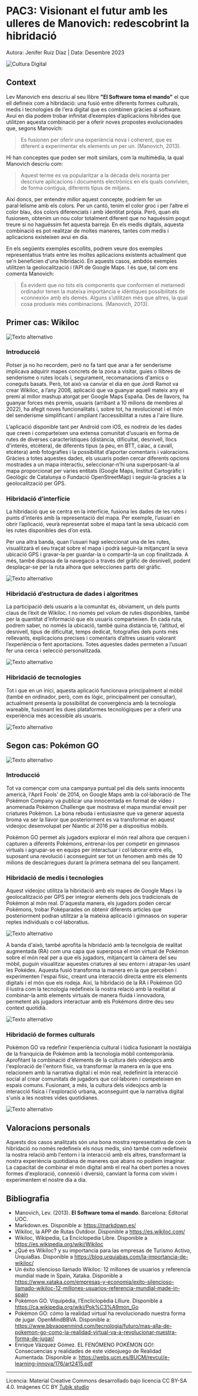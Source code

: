 # PAC3: Visionant el futur amb les ulleres de Manovich: redescobrint la hibridació 

Autora: Jenifer Ruiz Díaz | Data: Desembre 2023

![Cultura Digital](https://i.ibb.co/746K7qM/mezcla.jpg) 



## Context

Lev Manovich ens descriu al seu llibre **"El Software toma el mando"** el que ell defineix com a hibridació: una fusió entre diferents formes culturals, medis i tecnologies de l'era digital que es combinen gràcies al software. Avui en dia podem trobar infinitat d’exemples d’aplicacions híbrides que utilitzen aquesta combinació per a oferir noves propostes evolucionades que, segons Manovich: 
> Es fusionen per oferir una experiència nova i coherent, que es diferent a experimentar els elements un per un. (Manovich, 2013).

Hi han conceptes que poden ser molt similars, com la multimèdia, la qual Manovich descriu com:
> Aquest terme es va popularitzar a la dècada dels noranta per descriure aplicacions i documents electrònics en els quals convivien, de forma contigua, diferents tipus de mitjans.

Així doncs, per entendre millor aquest concepte, podríem fer un paral·lelisme amb els colors. Per un cantó, tenim el color groc i per l’altre el color blau, dos colors diferenciats i amb identitat pròpia. Però, quan els fusionem, obtenim un nou color totalment diferent que no haguéssim pogut treure si no haguéssim fet aquesta barreja. En els medis digitals, aquesta combinació es pot realitzar de moltes maneres, tantes com medis i aplicacions existeixen avui en dia.

En els següents exemples escollits, podrem veure dos exemples representatius triats entre les moltes aplicacions existents actualment que se'n beneficien d'una hibridació. En aquests casos, ambdós exemples utilitzen la geolocalització i l’API de Google Maps. I és que, tal com ens comenta Manovich:
> És evident que no tots els components que conformen el metamedi ordinador tenen la mateixa importància e idèntiques possibilitats de «connexió» amb els demés. Alguns s’utilitzen més que altres, la qual cosa produeix més combinacions. (Manovich, 2013).



## Primer cas: Wikiloc

![Texto alternativo](https://sc.wklcdn.com/wikiloc/assets/styles/images/logo/wikiloc_logo.svg) 

### Introducció

Potser ja no ho recordem, però no fa tant que anar a fer senderisme implicava adquirir mapes concrets de la zona a visitar, guies o llibres de senderisme o rutes locals i, segurament, recomanacions d'amics o coneguts basats. Però, tot això va canviar el dia en que Jordi Ramot va crear Wikiloc, a l’any 2006, aplicació que va guanyar aquell mateix any el premi al millor mashup atorgat per Google Maps España. Des de llavors, ha guanyar forces més premis, usuaris (arribant a 10 milions de membres al 2022), ha afegit noves funcionalitats i, sobre tot, ha revolucionat i el món del senderisme simplificant i ampliant l’accessibilitat a rutes a l'aire lliure.

L’aplicació disponible tant per Android com iOS, es nodreix de les dades que creen i comparteixen una extensa comunitat d’usuaris en forma de rutes de diverses característiques (distància, dificultat, desnivell, llocs d'interès, etcètera), de diferents tipus (a peu, en BTT, caiac, a cavall, etcètera) amb fotografies i la possibilitat d’aportar comentaris i valoracions. Gràcies a totes aquestes dades, els usuaris poden cercar diferents opcions mostrades a un mapa interactiu, seleccionar-n’hi una superposant-la al mapa proporcionat per varies entitats (Google Maps, Institut Cartogràfic i Geològic de Catalunya o Fundació OpenStreetMap) i seguir-la gràcies a la geolocalització per GPS.


### Hibridació d’interfície

La hibridació que se centra en la interfície, fusiona les dades de les rutes i punts d'interès amb la representació del mapa. Per exemple, l’usuari en obrir l’aplicació, veurà representat sobre el mapa tant la seva ubicació com les rutes disponibles des d’on està. 

Per una altra banda, quan l’usuari hagi seleccionat una de les rutes, visualitzarà el seu traçat sobre el mapa i podrà seguir-la mitjançant la seva ubicació GPS i gravar-la per guardar-la o compartir-la un cop finalitzada. A més, també disposa de la navegació a través del gràfic de desnivell, podent desplaçar-se per la ruta alhora que selecciones parts del gràfic.

![Texto alternativo](https://i.blogs.es/1c46b9/wikiloc-dest/1200_800.jpeg) 

### Hibridació d’estructura de dades i algoritmes

La participació dels usuaris a la comunitat és, òbviament, un dels punts claus de l’èxit de Wikiloc. I no només pel volum de rutes disponibles, també per la quantitat d’informació que els usuaris comparteixen. En cada ruta, podrem saber, no només la ubicació, també quina distància té, l’altitud, el desnivell, tipus de dificultat, temps dedicat, fotografies dels punts més rellevants, explicacions precises i comentaris d’altres usuaris valorant l’experiència o fent aportacions. Totes aquestes dades permeten a l’usuari fer una cerca i selecció personalitzada. 


![Texto alternativo](https://alpino-tabira.org/wp-content/uploads/2019/03/Wikiloc.png) 

### Hibridació de tecnologies

Tot i que en un inici, aquesta aplicació funcionava principalment al mòbil (també en ordinador, però, com és lògic, principalment per consultar), actualment presenta la possibilitat de convergència amb la tecnologia wareable, fusionant les dues plataformes tecnològiques per a oferir una experiència més accessible als usuaris.

![Texto alternativo](https://i.ibb.co/r5KK1QF/wikiloc-smartwatch.png) 



## Segon cas: Pokémon GO

![Texto alternativo](https://i.ibb.co/YZzgvLk/pokemongo.png) 


### Introducció

Tot va començar com una campanya puntual pel dia dels sants innocents americà, l'April Fools' de 2014, on Google Maps amb la col·laboració de The Pokémon Company va publicar una innocentada en format de vídeo i anomenada Pokémon Challenge que mostrava el mapa mundial envaït per criatures Pokémon. La bona rebuda i entusiasme que va generar aquesta broma va ser la llavor que posteriorment es va transformar en aquest videojoc desenvolupat per Niantic al 2016 per a dispositius mòbils.

Pokémon GO permet als jugadors explorar el món real alhora que cerquen i capturen a diferents Pokémons, entrenar-los per competir en gimnasos virtuals i agrupar-se en equips per interactuar i col·laborar entre ells, suposant una revolució i aconseguint ser tot un fenomen amb més de 10 milions de descàrregues durant la primera setmana del seu llançament.


### Hibridació de medis i tecnologies

Aquest videojoc utilitza la hibridació amb els mapes de Google Maps i la geolocalització per GPS per integrar elements dels jocs tradicionals de Pokémon al món real. D'aquesta manera, els jugadors poden cercar Pokémons, trobar Poképarades on obtenir diferents articles que posteriorment podran utilitzar a la mateixa aplicació i gimnasos on superar reptes individuals o col·laboratius.

![Texto alternativo](https://upload.wikimedia.org/wikipedia/en/c/c2/Pok%C3%A9mon_Go_-_screenshot_of_map.png) 

A banda d'això, també aprofita la hibridació amb la tecnolgoia de realitat augmentada (RA) com una capa que superposa el món virtual de Pokémon sobre el món real per a que els jugadors, mitjançant la càmera del seu mòbil, puguin visualitzar aquestes criatures al seu entorn i atrapar-les usant les Pokédex. Aquesta fusió transforma la manera en la que perceben i experimenten l'espai físic, creant una interacció directa entre els elements digitals i el món que els rodeja. Així, la hibridació de la RA i Pokémon GO il·lustra com la tecnologia redefineix la nostra relació amb la realitat al combinar-la amb elements virtuals de manera fluida i innovadora, permetent als jugadors interactuar amb els Pokémons dintre deu seu context quotidià.

![Texto alternativo](https://globalnews.ca/wp-content/uploads/2016/07/pokemon-go.png?w=2048) 

### Hibridació de formes culturals

Pokémon GO va redefinir l'experiència cultural i lúdica fusionant la nostàlgia de la franquícia de Pokémon amb la tecnologia mòbil contemporània. Aprofitant la combinació d'elements de la cultura dels videojocs amb l'exploració de l'entorn físic, va transformar la manera en la que ens relacionem amb la narrativa digital i el món real, redefinint la interacció social al crear comunitats de jugadors que col·laboren i competeixen en espais comuns. Fusionant, a més, la cultura dels videojocs amb la interacció física i l'exploració urbana, aconseguint que la narrativa digital s'unís a les nostres vides quotidianes.

![Texto alternativo](https://images.macrumors.com/t/ug_QqrAVl00Hv9yTy_NjShFdglo=/800x0/article-new/2017/08/pokemon_go_fest.jpg?lossy) 

## Valoracions personals

Aquests dos casos analitzats són una bona mostra representativa de com la hibridació no només redefineix els nous medis, sinó també com redefineix la nostra relació amb l'entorn i la interacció amb els altres, transformant la nostra experiència quotidiana de maneres que abans no podíem imaginar. La capacitat de combinar el món digital amb el real ha obert portes a noves formes d'exploració, connexió i diversió, canviant la forma com vivim i experimentem el nostre dia a dia.

## Bibliografia

* Manovich, Lev. (2013). **El Software toma el mando**. Barcelona: Editorial UOC.
* Markdown.es. Disponible a: https://markdown.es/
* Wikiloc, la APP de Rutas Outdoor. Disponible a https://es.wikiloc.com/
* Wikiloc, Wikipedia, La Enciclopedia Libre. Disponible a https://es.wikipedia.org/wiki/Wikiloc
* ¿Qué es Wikiloc? y su importancia para las empresas de Turismo Activo, UrquiaBas. Disponible a https://blog.urquiabas.com/la-importancia-de-wikiloc/
* Un éxito silencioso llamado Wikiloc: 12 millones de usuarios y referencia mundial made in Spain, Xataka. Disponible a https://www.xataka.com/empresas-y-economia/exito-silencioso-llamado-wikiloc-12-millones-usuarios-referencia-mundial-made-in-spain
* Pokémon GO. Viquipèdia, l'Encliclopèdia Llliure. Disponible a https://ca.wikipedia.org/wiki/Pok%C3%A9mon_Go
* Pokémon GO: cómo la realidad virtual ha revolucionado nuestra forma de jugar. OpenMindBBVA. Disponible a: https://www.bbvaopenmind.com/tecnologia/futuro/mas-alla-de-pokemon-go-como-la-realidad-virtual-va-a-revolucionar-nuestra-forma-de-jugar/
* Enrique Vázquez Gómez. EL FENÓMENO POKÉMON GO!: Consecuencias y realidades de este videojuego de Realidad Aumentada. Disponible a: https://webs.ucm.es/BUCM/revcul/e-learning-innova/176/art2415.pdf



----

Licencia: Material Creative Commons desarrollado bajo licencia CC BY-SA 4.0. Imágenes CC BY [Tubik studio](https://blog.tubikstudio.com/how-to-create-original-flat-illustrations-designers-tips/) 
